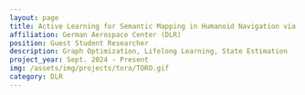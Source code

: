 ```yaml
---
layout: page
title: Active Learning for Semantic Mapping in Humanoid Navigation via Kinematic-aided Visual Odometry
affiliation: German Aerospace Center (DLR)
position: Guest Student Researcher
description: Graph Optimization, Lifelong Learning, State Estimation
project_year: Sept. 2024 - Present
img: /assets/img/projects/toro/TORO.gif
category: DLR
---
```

